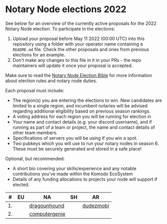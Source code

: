 # Notary Node elections 2022

See below for an overview of the currently active proposals for the 2022 Notary Node election.
To participate in the elections:

1. Upload your proposal before May 11 2022 (00:00 UTC) into this repository using a folder with your operator name containing a `README.md` file. Check the other proposals and ones from previous elections for an example.
2. Don't make any changes to this file in it in your PRs - the repo maintainers will update it once your proposal is accepted.

Make sure to read the [Notary Node Election Bible](https://github.com/KomodoPlatform/dPoW/blob/dev/doc/bible.md) for more information about election rules and notary node duties.

Each proposal must include:
- The region(s) you are entering the elections to win. New candidates are limited to a single region, and incumbent notaries will be advised regarding additional eligibility based on previous season rankings.
- A voting address for each region you will be running for election in
- Your name and contact details (e.g. your discord username), and if running as part of a team or project, the name and contact details of other team members. 
- Specifications of servers you will be using if you win a spot.
- Two pubkeys which you will use to run your notary nodes in season 6. These must be securely generated and stored in a safe place!

Optional, but recommended:
- A short bio covering your skills/experience and any notable contributions you've made within the Komodo EcoSystem
- Details of any funding allocations to projects your node will support if elected.


|  #  | EU                                 | NA                                       | SH                                     | AR                                     |
| --- | ---------------------------------- | ---------------------------------------- | -------------------------------------- | -------------------------------------- |
|  1. |                                    | [dragounhound](dragonhound/README.md)    |                                        | [dudezmobi](dudezmobiREADME.md)  |
|  2. |                                    | [computergenie](computergenie/README.md) |                                        |                                        |


